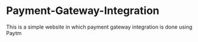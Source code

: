 # Payment-Gateway-Integration

This is a simple website in which payment gateway integration is done using Paytm
